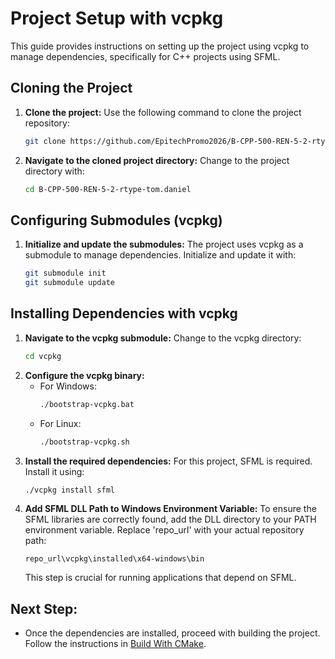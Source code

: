 # Project Setup with vcpkg

This guide provides instructions on setting up the project using vcpkg to manage dependencies, specifically for C++ projects using SFML.

## Cloning the Project

1. **Clone the project:**
   Use the following command to clone the project repository:
   ```bash
   git clone https://github.com/EpitechPromo2026/B-CPP-500-REN-5-2-rtype-tom.daniel
   ```
2. **Navigate to the cloned project directory:**
   Change to the project directory with:
   ```bash
   cd B-CPP-500-REN-5-2-rtype-tom.daniel
   ```

## Configuring Submodules (vcpkg)

1. **Initialize and update the submodules:**
   The project uses vcpkg as a submodule to manage dependencies. Initialize and update it with:
   ```bash
   git submodule init
   git submodule update
   ```

## Installing Dependencies with vcpkg

1. **Navigate to the vcpkg submodule:**
   Change to the vcpkg directory:
   ```bash
   cd vcpkg
   ```
2. **Configure the vcpkg binary:**
   - For Windows:
     ```bash
     ./bootstrap-vcpkg.bat
     ```
   - For Linux:
     ```bash
     ./bootstrap-vcpkg.sh
     ```
3. **Install the required dependencies:**
   For this project, SFML is required. Install it using:
   ```bash
   ./vcpkg install sfml
   ```
4. **Add SFML DLL Path to Windows Environment Variable:**
   To ensure the SFML libraries are correctly found, add the DLL directory to your PATH environment variable. Replace 'repo_url' with your actual repository path:
   ```plaintext
   repo_url\vcpkg\installed\x64-windows\bin
   ```
   This step is crucial for running applications that depend on SFML.

## Next Step:
- Once the dependencies are installed, proceed with building the project. Follow the instructions in [Build With CMake](BuildWithCMake.md).
